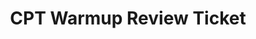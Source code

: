 ---
toc: false
comments: false
layout: base
title: CPT Warmup Review Ticket
description: Team 8's feedback for Team 3 (us)
courses: {compsci: {week: 1}}
type: tangibles
---